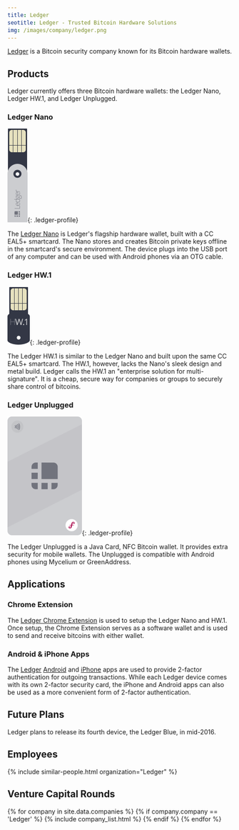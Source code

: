 ```yaml
---
title: Ledger
seotitle: Ledger - Trusted Bitcoin Hardware Solutions
img: /images/company/ledger.png
---
```

[Ledger](https://www.ledger.co/) is a Bitcoin security company known for its Bitcoin hardware wallets.

## Products

Ledger currently offers three Bitcoin hardware wallets: the Ledger Nano, Ledger HW.1, and Ledger Unplugged.

### Ledger Nano

![ledger][1]{: .ledger-profile}

The [Ledger Nano](https://www.weusecoins.com/bitcoin-ledger-wallet-review/) is Ledger's flagship hardware wallet, built with a CC EAL5+ smartcard. The Nano stores and creates Bitcoin private keys offline in the smartcard's secure environment. The device plugs into the USB port of any computer and can be used with Android phones via an OTG cable.  

### Ledger HW.1

![ledger][3]{: .ledger-profile}

The Ledger HW.1 is similar to the Ledger Nano and built upon the same CC EAL5+ smartcard. The HW.1, however, lacks the Nano's sleek design and metal build. Ledger calls the HW.1 an "enterprise solution for multi-signature". It is a cheap, secure way for companies or groups to securely share control of bitcoins.

### Ledger Unplugged

![ledger][2]{: .ledger-profile}

The Ledger Unplugged is a Java Card, NFC Bitcoin wallet. It provides extra security for mobile wallets. The Unplugged is compatible with Android phones using Mycelium or GreenAddress.

## Applications

### Chrome Extension

The [Ledger Chrome Extension](https://chrome.google.com/webstore/detail/ledger-wallet/kkdpmhnladdopljabkgpacgpliggeeaf) is used to setup the Ledger Nano and HW.1. Once setup, the Chrome Extension serves as a software wallet and is used to send and receive bitcoins with either wallet.

### Android & iPhone Apps

The [Ledger](http://geni.us/ledger) [Android](https://play.google.com/store/apps/details?id=co.ledger.wallet) and [iPhone](https://itunes.apple.com/WebObjects/MZStore.woa/wa/viewSoftware?id=960196441&mt=8) apps are used to provide 2-factor authentication for outgoing transactions. While each Ledger device comes with its own 2-factor security card, the iPhone and Android apps can also be used as a more convenient form of 2-factor authentication.

## Future Plans

Ledger plans to release its fourth device, the Ledger Blue, in mid-2016.

## Employees

{% include similar-people.html organization="Ledger" %}

## Venture Capital Rounds

{% for company in site.data.companies %}
{% if company.company == 'Ledger' %}
{% include company_list.html %}
{% endif %}
{% endfor %}

[1]: /images/ledger/img02.png
[2]: /images/ledger/img03.png
[3]: /images/ledger/img04.png
